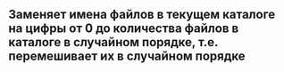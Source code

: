 ## Заменяет имена файлов в текущем каталоге на цифры от 0 до количества файлов в каталоге в случайном порядке, т.е. перемешивает их в случайном порядке
